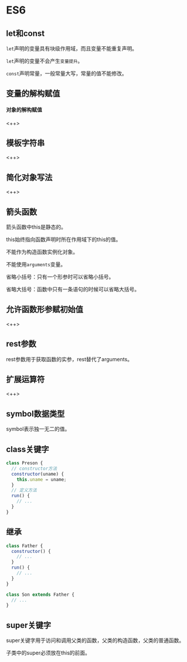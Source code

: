 # ES6

## let和const

`let`声明的变量具有块级作用域，而且变量不能重复声明。

`let`声明的变量不会产生`变量提升`。

`const`声明常量，一般常量大写，常量的值不能修改。

## 变量的解构赋值

#### 对象的解构赋值

<++>

## 模板字符串

<++>

## 简化对象写法

<++>

## 箭头函数

箭头函数中this是静态的。

this始终指向函数声明时所在作用域下的this的值。

不能作为构造函数实例化对象。

不能使用`arguments`变量。

省略小括号：只有一个形参时可以省略小括号。

省略大括号：函数中只有一条语句的时候可以省略大括号。

## 允许函数形参赋初始值

<++>

## rest参数

rest参数用于获取函数的实参，rest替代了arguments。

## 扩展运算符

<++>

## symbol数据类型

symbol表示独一无二的值。

## class关键字

```javascript
class Preson {
  // constructor方法
  constructor(uname) {
    this.uname = uname;
  }
  // 定义方法
  run() {
    // ...
  }
}
```

## 继承

```javascript
class Father {
  constructor() {
    // ...
  }
  run() {
    // ...
  }
}

class Son extends Father {
  // ...
}
```

## super关键字

super关键字用于访问和调用父类的函数，父类的构造函数，父类的普通函数。

子类中的super必须放在this的前面。
































